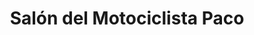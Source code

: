 ---
title: "Salón del Motociclista Paco"
url: /formentera-del-segura/salon-del-motociclista-paco/
shop: motocicleta
---